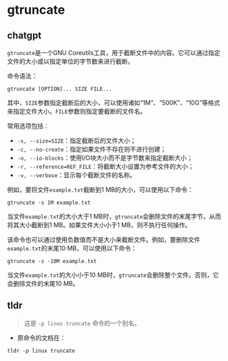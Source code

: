 # gtruncate 
## chatgpt 
`gtruncate`是一个GNU Coreutils工具，用于截断文件中的内容。它可以通过指定文件的大小或以指定单位的字节数来进行截断。

命令语法：

```
gtruncate [OPTION]... SIZE FILE...
```

其中，`SIZE`参数指定截断后的大小，可以使用诸如“1M”、“500K”、“10G”等格式来指定文件大小。`FILE`参数则指定要截断的文件名。

常用选项包括：

- `-s, --size=SIZE`：指定截断后的文件大小；
- `-c, --no-create`：指定如果文件不存在则不进行创建；
- `-o, --io-blocks`：使用I/O块大小而不是字节数来指定截断大小；
- `-r, --reference=REF_FILE`：将截断大小设置为参考文件的大小；
- `-v, --verbose`：显示每个截断文件的名称。

例如，要将文件`example.txt`截断到1 MB的大小，可以使用以下命令：

```
gtruncate -s 1M example.txt
```

当文件`example.txt`的大小大于1 MB时，`gtruncate`会删除文件的末尾字节，从而将其大小截断到1 MB。如果文件大小小于1 MB，则不执行任何操作。

该命令也可以通过使用负数值而不是大小来截断文件。例如，要删除文件`example.txt`的末尾10 MB，可以使用以下命令：

```
gtruncate -s -10M example.txt
```

当文件`example.txt`的大小小于10 MB时，`gtruncate`会删除整个文件。否则，它会删除文件的末尾10 MB。 

## tldr 
 
> 这是 `-p linux truncate` 命令的一个别名。

- 原命令的文档在：

`tldr -p linux truncate`
